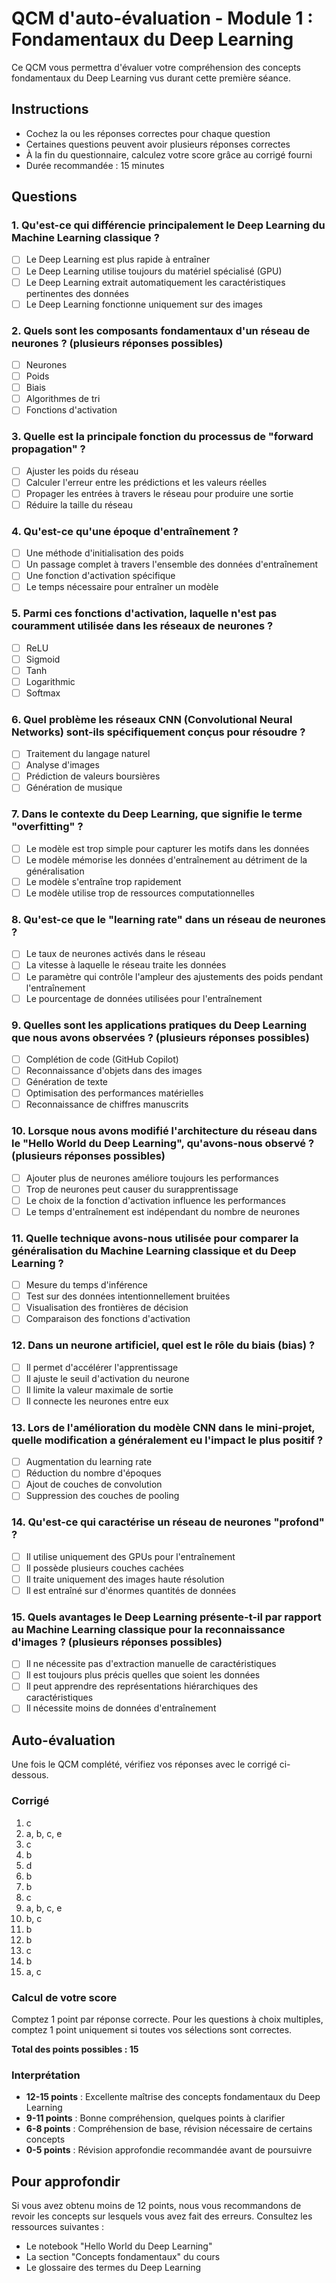 # QCM d'auto-évaluation - Module 1 : Fondamentaux du Deep Learning

Ce QCM vous permettra d'évaluer votre compréhension des concepts fondamentaux du Deep Learning vus durant cette première séance.

## Instructions
- Cochez la ou les réponses correctes pour chaque question
- Certaines questions peuvent avoir plusieurs réponses correctes
- À la fin du questionnaire, calculez votre score grâce au corrigé fourni
- Durée recommandée : 15 minutes

## Questions

### 1. Qu'est-ce qui différencie principalement le Deep Learning du Machine Learning classique ?
- [ ] Le Deep Learning est plus rapide à entraîner
- [ ] Le Deep Learning utilise toujours du matériel spécialisé (GPU)
- [ ] Le Deep Learning extrait automatiquement les caractéristiques pertinentes des données
- [ ] Le Deep Learning fonctionne uniquement sur des images

### 2. Quels sont les composants fondamentaux d'un réseau de neurones ? (plusieurs réponses possibles)
- [ ] Neurones
- [ ] Poids
- [ ] Biais
- [ ] Algorithmes de tri
- [ ] Fonctions d'activation

### 3. Quelle est la principale fonction du processus de "forward propagation" ?
- [ ] Ajuster les poids du réseau
- [ ] Calculer l'erreur entre les prédictions et les valeurs réelles
- [ ] Propager les entrées à travers le réseau pour produire une sortie
- [ ] Réduire la taille du réseau

### 4. Qu'est-ce qu'une époque d'entraînement ?
- [ ] Une méthode d'initialisation des poids
- [ ] Un passage complet à travers l'ensemble des données d'entraînement
- [ ] Une fonction d'activation spécifique
- [ ] Le temps nécessaire pour entraîner un modèle

### 5. Parmi ces fonctions d'activation, laquelle n'est pas couramment utilisée dans les réseaux de neurones ?
- [ ] ReLU
- [ ] Sigmoid
- [ ] Tanh
- [ ] Logarithmic
- [ ] Softmax

### 6. Quel problème les réseaux CNN (Convolutional Neural Networks) sont-ils spécifiquement conçus pour résoudre ?
- [ ] Traitement du langage naturel
- [ ] Analyse d'images
- [ ] Prédiction de valeurs boursières
- [ ] Génération de musique

### 7. Dans le contexte du Deep Learning, que signifie le terme "overfitting" ?
- [ ] Le modèle est trop simple pour capturer les motifs dans les données
- [ ] Le modèle mémorise les données d'entraînement au détriment de la généralisation
- [ ] Le modèle s'entraîne trop rapidement
- [ ] Le modèle utilise trop de ressources computationnelles

### 8. Qu'est-ce que le "learning rate" dans un réseau de neurones ?
- [ ] Le taux de neurones activés dans le réseau
- [ ] La vitesse à laquelle le réseau traite les données
- [ ] Le paramètre qui contrôle l'ampleur des ajustements des poids pendant l'entraînement
- [ ] Le pourcentage de données utilisées pour l'entraînement

### 9. Quelles sont les applications pratiques du Deep Learning que nous avons observées ? (plusieurs réponses possibles)
- [ ] Complétion de code (GitHub Copilot)
- [ ] Reconnaissance d'objets dans des images
- [ ] Génération de texte
- [ ] Optimisation des performances matérielles
- [ ] Reconnaissance de chiffres manuscrits

### 10. Lorsque nous avons modifié l'architecture du réseau dans le "Hello World du Deep Learning", qu'avons-nous observé ? (plusieurs réponses possibles)
- [ ] Ajouter plus de neurones améliore toujours les performances
- [ ] Trop de neurones peut causer du surapprentissage
- [ ] Le choix de la fonction d'activation influence les performances
- [ ] Le temps d'entraînement est indépendant du nombre de neurones

### 11. Quelle technique avons-nous utilisée pour comparer la généralisation du Machine Learning classique et du Deep Learning ?
- [ ] Mesure du temps d'inférence
- [ ] Test sur des données intentionnellement bruitées
- [ ] Visualisation des frontières de décision
- [ ] Comparaison des fonctions d'activation

### 12. Dans un neurone artificiel, quel est le rôle du biais (bias) ?
- [ ] Il permet d'accélérer l'apprentissage
- [ ] Il ajuste le seuil d'activation du neurone
- [ ] Il limite la valeur maximale de sortie
- [ ] Il connecte les neurones entre eux

### 13. Lors de l'amélioration du modèle CNN dans le mini-projet, quelle modification a généralement eu l'impact le plus positif ?
- [ ] Augmentation du learning rate
- [ ] Réduction du nombre d'époques
- [ ] Ajout de couches de convolution
- [ ] Suppression des couches de pooling

### 14. Qu'est-ce qui caractérise un réseau de neurones "profond" ?
- [ ] Il utilise uniquement des GPUs pour l'entraînement
- [ ] Il possède plusieurs couches cachées
- [ ] Il traite uniquement des images haute résolution
- [ ] Il est entraîné sur d'énormes quantités de données

### 15. Quels avantages le Deep Learning présente-t-il par rapport au Machine Learning classique pour la reconnaissance d'images ? (plusieurs réponses possibles)
- [ ] Il ne nécessite pas d'extraction manuelle de caractéristiques
- [ ] Il est toujours plus précis quelles que soient les données
- [ ] Il peut apprendre des représentations hiérarchiques des caractéristiques
- [ ] Il nécessite moins de données d'entraînement

## Auto-évaluation

Une fois le QCM complété, vérifiez vos réponses avec le corrigé ci-dessous.

### Corrigé
1. c
2. a, b, c, e
3. c
4. b
5. d
6. b
7. b
8. c
9. a, b, c, e
10. b, c
11. b
12. b
13. c
14. b
15. a, c

### Calcul de votre score
Comptez 1 point par réponse correcte. Pour les questions à choix multiples, comptez 1 point uniquement si toutes vos sélections sont correctes.

**Total des points possibles : 15**

### Interprétation
- **12-15 points** : Excellente maîtrise des concepts fondamentaux du Deep Learning
- **9-11 points** : Bonne compréhension, quelques points à clarifier
- **6-8 points** : Compréhension de base, révision nécessaire de certains concepts
- **0-5 points** : Révision approfondie recommandée avant de poursuivre

## Pour approfondir
Si vous avez obtenu moins de 12 points, nous vous recommandons de revoir les concepts sur lesquels vous avez fait des erreurs. Consultez les ressources suivantes :
- Le notebook "Hello World du Deep Learning"
- La section "Concepts fondamentaux" du cours
- Le glossaire des termes du Deep Learning
